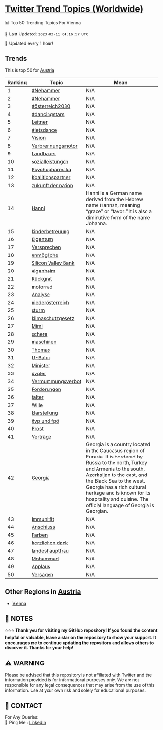 [Twitter Trend Topics (Worldwide)](https://github.com/ErcinDedeoglu/Twitter-Trend-Topics)
==========


📊 Top 50 Trending Topics For Vienna

📆 Last Updated: `2023-03-11 04:16:57 UTC`

🔧 Updated every 1 hour!


## Trends

This is top 50 for [Austria](</Austria>)

| Ranking | Topic | Mean |
| ------- | ------------ | ------------ |
| 1 | [#Nehammer](http://twitter.com/search?q=%23Nehammer) | N/A |
| 2 | [#Nehammer](http://twitter.com/search?q=%23Nehammer) | N/A |
| 3 | [#österreich2030](http://twitter.com/search?q=%23%c3%b6sterreich2030) | N/A |
| 4 | [#dancingstars](http://twitter.com/search?q=%23dancingstars) | N/A |
| 5 | [Leitner](http://twitter.com/search?q=Leitner) | N/A |
| 6 | [#letsdance](http://twitter.com/search?q=%23letsdance) | N/A |
| 7 | [Vision](http://twitter.com/search?q=Vision) | N/A |
| 8 | [Verbrennungsmotor](http://twitter.com/search?q=Verbrennungsmotor) | N/A |
| 9 | [Landbauer](http://twitter.com/search?q=Landbauer) | N/A |
| 10 | [sozialleistungen](http://twitter.com/search?q=sozialleistungen) | N/A |
| 11 | [Psychopharmaka](http://twitter.com/search?q=Psychopharmaka) | N/A |
| 12 | [Koalitionspartner](http://twitter.com/search?q=Koalitionspartner) | N/A |
| 13 | [zukunft der nation](http://twitter.com/search?q=zukunft+der+nation) | N/A |
| 14 | [Hanni](http://twitter.com/search?q=Hanni) | Hanni is a German name derived from the Hebrew name Hannah, meaning “grace” or “favor.” It is also a diminutive form of the name Johanna. |
| 15 | [kinderbetreuung](http://twitter.com/search?q=kinderbetreuung) | N/A |
| 16 | [Eigentum](http://twitter.com/search?q=Eigentum) | N/A |
| 17 | [Versprechen](http://twitter.com/search?q=Versprechen) | N/A |
| 18 | [unmögliche](http://twitter.com/search?q=unm%c3%b6gliche) | N/A |
| 19 | [Silicon Valley Bank](http://twitter.com/search?q=Silicon+Valley+Bank) | N/A |
| 20 | [eigenheim](http://twitter.com/search?q=eigenheim) | N/A |
| 21 | [Rückgrat](http://twitter.com/search?q=R%c3%bcckgrat) | N/A |
| 22 | [motorrad](http://twitter.com/search?q=motorrad) | N/A |
| 23 | [Analyse](http://twitter.com/search?q=Analyse) | N/A |
| 24 | [niederösterreich](http://twitter.com/search?q=nieder%c3%b6sterreich) | N/A |
| 25 | [sturm](http://twitter.com/search?q=sturm) | N/A |
| 26 | [klimaschutzgesetz](http://twitter.com/search?q=klimaschutzgesetz) | N/A |
| 27 | [Mimi](http://twitter.com/search?q=Mimi) | N/A |
| 28 | [schere](http://twitter.com/search?q=schere) | N/A |
| 29 | [maschinen](http://twitter.com/search?q=maschinen) | N/A |
| 30 | [Thomas](http://twitter.com/search?q=Thomas) | N/A |
| 31 | [U-Bahn](http://twitter.com/search?q=U-Bahn) | N/A |
| 32 | [Minister](http://twitter.com/search?q=Minister) | N/A |
| 33 | [övpler](http://twitter.com/search?q=%c3%b6vpler) | N/A |
| 34 | [Vermummungsverbot](http://twitter.com/search?q=Vermummungsverbot) | N/A |
| 35 | [Forderungen](http://twitter.com/search?q=Forderungen) | N/A |
| 36 | [falter](http://twitter.com/search?q=falter) | N/A |
| 37 | [Wille](http://twitter.com/search?q=Wille) | N/A |
| 38 | [klarstellung](http://twitter.com/search?q=klarstellung) | N/A |
| 39 | [övp und fpö](http://twitter.com/search?q=%c3%b6vp+und+fp%c3%b6) | N/A |
| 40 | [Prost](http://twitter.com/search?q=Prost) | N/A |
| 41 | [Verträge](http://twitter.com/search?q=Vertr%c3%a4ge) | N/A |
| 42 | [Georgia](http://twitter.com/search?q=Georgia) | Georgia is a country located in the Caucasus region of Eurasia. It is bordered by Russia to the north, Turkey and Armenia to the south, Azerbaijan to the east, and the Black Sea to the west. Georgia has a rich cultural heritage and is known for its hospitality and cuisine. The official language of Georgia is Georgian. |
| 43 | [Immunität](http://twitter.com/search?q=Immunit%c3%a4t) | N/A |
| 44 | [Anschluss](http://twitter.com/search?q=Anschluss) | N/A |
| 45 | [Farben](http://twitter.com/search?q=Farben) | N/A |
| 46 | [herzlichen dank](http://twitter.com/search?q=herzlichen+dank) | N/A |
| 47 | [landeshauptfrau](http://twitter.com/search?q=landeshauptfrau) | N/A |
| 48 | [Mohammad](http://twitter.com/search?q=Mohammad) | N/A |
| 49 | [Applaus](http://twitter.com/search?q=Applaus) | N/A |
| 50 | [Versagen](http://twitter.com/search?q=Versagen) | N/A |



## Other Regions in [Austria](</Austria>)

* [Vienna](</Austria/Vienna.md>)



## 📝 NOTES

⭐⭐⭐ **Thank you for visiting my GitHub repository! If you found the content helpful or valuable, leave a star on the repository to show your support. It encourages me to continue updating the repository and allows others to discover it. Thanks for your help!**


## ⚠️ WARNING

Please be advised that this repository is not affiliated with Twitter and the information provided is for informational purposes only. We are not responsible for any legal consequences that may arise from the use of this information. Use at your own risk and solely for educational purposes.


## 📨 CONTACT

 For Any Queries:  
            🏓 Ping Me : [LinkedIn](https://www.linkedin.com/in/ercindedeoglu/)
